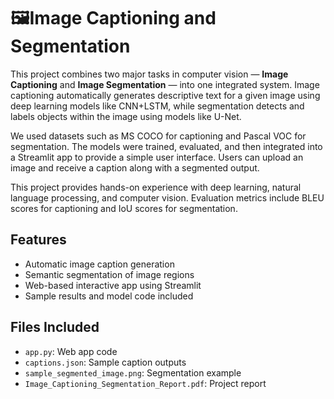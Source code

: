 # 🖼️Image Captioning and Segmentation

This project combines two major tasks in computer vision — **Image Captioning** and **Image Segmentation** — into one integrated system. Image captioning automatically generates descriptive text for a given image using deep learning models like CNN+LSTM, while segmentation detects and labels objects within the image using models like U-Net.

We used datasets such as MS COCO for captioning and Pascal VOC for segmentation. The models were trained, evaluated, and then integrated into a Streamlit app to provide a simple user interface. Users can upload an image and receive a caption along with a segmented output.

This project provides hands-on experience with deep learning, natural language processing, and computer vision. Evaluation metrics include BLEU scores for captioning and IoU scores for segmentation.

##  Features
- Automatic image caption generation
- Semantic segmentation of image regions
- Web-based interactive app using Streamlit
- Sample results and model code included

## Files Included
- `app.py`: Web app code
- `captions.json`: Sample caption outputs
- `sample_segmented_image.png`: Segmentation example
- `Image_Captioning_Segmentation_Report.pdf`: Project report
